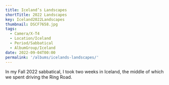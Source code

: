 ```yaml
---
title: Iceland’s Landscapes
shortTitle: 2022 Landscapes
key: Iceland2022Landscapes
thumbnail: DSCF7658.jpg
tags:
  - Camera/X-T4
  - Location/Iceland
  - Period/Sabbatical
  - AlbumGroup/Iceland
date: 2022-09-04T00:00
permalink: '/albums/icelands-landscapes/'
---
```

In my Fall 2022 sabbatical, I took two weeks in Iceland, the middle of which we spent driving the Ring Road.

